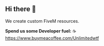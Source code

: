 ## Hi there 👋

We create custom FiveM resources. 



**Spend us some Developer fuel:**
☕ https://www.buymeacoffee.com/Unlimitedwtf

